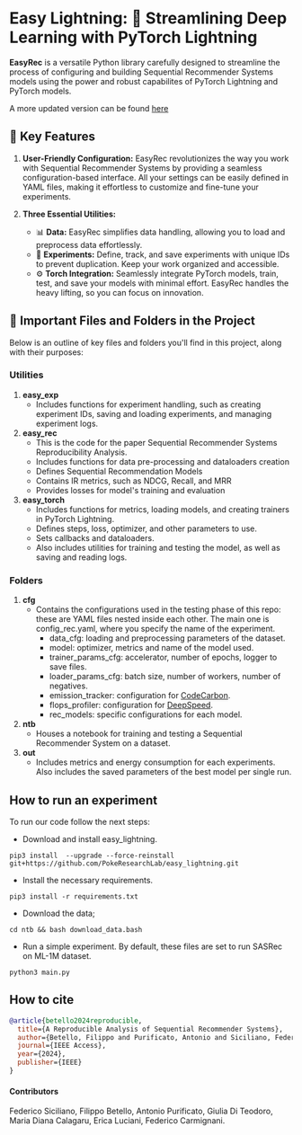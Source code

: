 # Easy Lightning: 🚀 Streamlining Deep Learning with PyTorch Lightning

**EasyRec** is a versatile Python library carefully designed to streamline the process of configuring and building Sequential Recommender Systems models using the power and robust capabilites of PyTorch Lightning and PyTorch models.

A more updated version can be found [here](https://github.com/PokeResearchLab/easy_lightning.git)

## 🌟 Key Features

1. **User-Friendly Configuration:** EasyRec revolutionizes the way you work with Sequential Recommender Systems by providing a seamless configuration-based interface. All your settings can be easily defined in YAML files, making it effortless to customize and fine-tune your experiments.

2. **Three Essential Utilities:**
   - 📊 **Data:** EasyRec simplifies data handling, allowing you to load and preprocess data effortlessly.
   - 📝 **Experiments:** Define, track, and save experiments with unique IDs to prevent duplication. Keep your work organized and accessible.
   - ⚙️ **Torch Integration:** Seamlessly integrate PyTorch models, train, test, and save your models with minimal effort. EasyRec handles the heavy lifting, so you can focus on innovation.

## 📁 Important Files and Folders in the Project

Below is an outline of key files and folders you'll find in this project, along with their purposes:


### Utilities
1. **easy_exp**
    - Includes functions for experiment handling, such as creating experiment IDs, saving and loading experiments, and managing experiment logs.
2. **easy_rec**
    - This is the code for the paper Sequential Recommender Systems Reproducibility Analysis.
    - Includes functions for data pre-processing and dataloaders creation
    - Defines Sequential Recommendation Models
    - Contains IR metrics, such as NDCG, Recall, and MRR
    - Provides losses for model's training and evaluation
4. **easy_torch**
    - Includes functions for metrics, loading models, and creating trainers in PyTorch Lightning.
    - Defines steps, loss, optimizer, and other parameters to use.
    - Sets callbacks and dataloaders.
    - Also includes utilities for training and testing the model, as well as saving and reading logs.

### Folders

1. **cfg**
    - Contains the configurations used in the testing phase of this repo: these are YAML files nested inside each other. The main one is config_rec.yaml, where you specify the name of the experiment.
      - data_cfg: loading and preprocessing parameters of the dataset.
      - model: optimizer, metrics and name of the model used.
      - trainer_params_cfg: accelerator, number of epochs, logger to save files.
      - loader_params_cfg: batch size, number of workers, number of negatives.
      - emission_tracker: configuration for [CodeCarbon](https://codecarbon.io/).
      - flops_profiler: configuration for [DeepSpeed](https://deepspeed.readthedocs.io/en/latest/index.html).
      - rec_models: specific configurations for each model.
2. **ntb**
    - Houses a notebook for training and testing a Sequential Recommender System on a dataset.
3.  **out**
    - Includes metrics and energy consumption for each experiments. Also includes the saved parameters of the best model per single run.


## How to run an experiment

To run our code follow the next steps:

- Download and install easy_lightning.
  
``pip3 install  --upgrade --force-reinstall git+https://github.com/PokeResearchLab/easy_lightning.git``

- Install the necessary requirements.

``pip3 install -r requirements.txt``
- Download the data;

``cd ntb && bash download_data.bash``
- Run a simple experiment. By default, these files are set to run SASRec on ML-1M dataset.

``python3 main.py``

## How to cite

```bibtex
@article{betello2024reproducible,
  title={A Reproducible Analysis of Sequential Recommender Systems},
  author={Betello, Filippo and Purificato, Antonio and Siciliano, Federico and Trappolini, Giovanni and Bacciu, Andrea and Tonellotto, Nicola and Silvestri, Fabrizio},
  journal={IEEE Access},
  year={2024},
  publisher={IEEE}
}
```

#### Contributors
Federico Siciliano, Filippo Betello, Antonio Purificato, Giulia Di Teodoro, Maria Diana Calagaru, Erica Luciani, Federico Carmignani.
